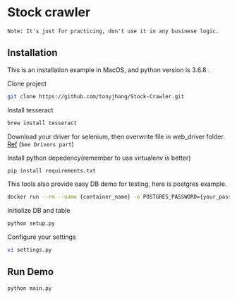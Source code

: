 # Stock crawler

`Note: It's just for practicing, don't use it in any businese logic.`

## Installation


This is an installation example in MacOS, and python version is 3.6.8 .

Clone project
```sh
git clone https://github.com/tonyjhang/Stock-Crawler.git
```

Install tesseract

```sh
brew install tesseract
```
Download your driver for selenium, then overwrite file in web_driver folder.
[Ref](https://pypi.org/project/selenium/) (`See Drivers part`)

Install python depedency(remember to use virtualenv is better)
```sh
pip install requirements.txt
```

This tools also provide easy DB demo for testing, here is postgres example.
```sh
docker run --rm --name {container_name} -e POSTGRES_PASSWORD={your_password} -p 5432:5432 -d postgre
```
Initialize DB and table
```sh
python setup.py
```
Configure your settings
```sh
vi settings.py
```
## Run Demo
```sh
python main.py
```